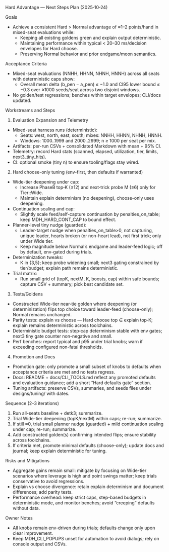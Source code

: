 Hard Advantage — Next Steps Plan (2025‑10‑24)

Goals
- Achieve a consistent Hard > Normal advantage of ≈1–2 points/hand in mixed-seat evaluations while:
  - Keeping all existing goldens green and explain output deterministic.
  - Maintaining performance within typical < 20–30 ms/decision envelopes for Hard choose.
  - Preserving Normal behavior and prior endgame/moon semantics.

Acceptance Criteria
- Mixed-seat evaluations (NNHH, HHNN, NHNH, HNNH) across all seats with deterministic caps show:
  - Overall mean delta (b_pen − a_pen) ≤ −1.0 and CI95 lower bound ≤ −0.3 over ≥1000 seeds/seat across two disjoint windows.
- No golden/test regressions; benches within target envelopes; CLI/docs updated.

Workstreams and Steps

1) Evaluation Expansion and Telemetry
- Mixed-seat harness runs (deterministic):
  - Seats: west, north, east, south; mixes: NNHH, HHNN, NHNH, HNNH.
  - Windows: 1000..1999 and 2000..2999; n ≥ 1000 per seat per mix.
- Artifacts: per-run CSVs + consolidated Markdown with mean + 95% CI.
- Telemetry: record Hard stats (scanned, elapsed, utilization, tier, limits, next3_tiny_hits).
- CI: optional smoke (tiny n) to ensure tooling/flags stay wired.

2) Hard choose-only tuning (env-first, then defaults if warranted)
- Wide-tier deepening under cap:
  - Increase PhaseB top‑K (≤12) and next‑trick probe M (≤6) only for Tier::Wide.
  - Maintain explain determinism (no deepening), choose-only uses deepening.
- Continuation scaling and cap:
  - Slightly scale feed/self-capture continuation by penalties_on_table; keep MDH_HARD_CONT_CAP to bound effect.
- Planner-level tiny nudge (guarded):
  - Leader-target nudge when penalties_on_table>0, not capturing, unique leader, hearts broken (or non-heart lead), not first trick; only under Wide tier.
  - Keep magnitude below Normal’s endgame and leader-feed logic; off by default, env-gated during trials.
- Determinization tweaks:
  - K in {3,5}; keep probe widening small; next3 gating constrained by tier/budget; explain path remains deterministic.
- Trial matrix:
  - Run small grid of (topK, nextM, K, boosts, cap) within safe bounds; capture CSV + summary; pick best candidate set.

3) Tests/Goldens
- Constructed Wide-tier near‑tie golden where deepening (or determinization) flips top choice toward leader-feed (choose-only); Normal remains unchanged.
- Parity tests: explain vs choose — Hard choose top ∈ explain top‑K; explain remains deterministic across toolchains.
- Deterministic budget tests: step‑cap determinism stable with env gates; next3 tiny gate counter non-negative and small.
- Perf benches: report typical and p95 under trial knobs; warn if exceeding configured non-fatal thresholds.

4) Promotion and Docs
- Promotion gate: only promote a small subset of knobs to defaults when acceptance criteria are met and no tests regress.
- Docs: README + docs/CLI_TOOLS.md reflect any promoted defaults and evaluation guidance; add a short “Hard defaults gate” section.
- Tuning artifacts: preserve CSVs, summaries, and seeds files under designs/tuning/ with dates.

Sequence (2–3 iterations)
1. Run all-seats baseline + detk3; summarize.
2. Trial Wide-tier deepening (topK/nextM) within caps; re-run; summarize.
3. If still ≈0, trial small planner nudge (guarded) + mild continuation scaling under cap; re-run; summarize.
4. Add constructed golden(s) confirming intended flips; ensure stability across toolchains.
5. If criteria met, promote minimal defaults (choose-only); update docs and journal; keep explain deterministic for tuning.

Risks and Mitigations
- Aggregate gains remain small: mitigate by focusing on Wide-tier scenarios where leverage is high and point swings matter; keep trials conservative to avoid regressions.
- Explain vs choose divergence: retain explain determinism and document differences; add parity tests.
- Performance overhead: keep strict caps, step-based budgets in deterministic mode, and monitor benches; avoid “creeping” defaults without data.

Owner Notes
- All knobs remain env-driven during trials; defaults change only upon clear improvement.
- Keep MDH_CLI_POPUPS unset for automation to avoid dialogs; rely on console output and CSVs.
